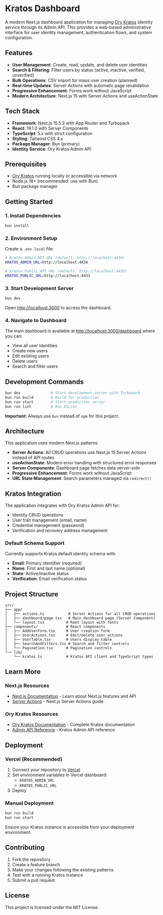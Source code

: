 # Kratos Dashboard

A modern Next.js dashboard application for managing [Ory Kratos](https://www.ory.sh/kratos/) identity service through its Admin API. This provides a web-based administrative interface for user identity management, authentication flows, and system configuration.

## Features

- **User Management**: Create, read, update, and delete user identities
- **Search & Filtering**: Filter users by status (active, inactive, verified, unverified)
- **Bulk Operations**: CSV import for mass user creation (planned)
- **Real-time Updates**: Server Actions with automatic page revalidation
- **Progressive Enhancement**: Forms work without JavaScript
- **Modern Architecture**: Next.js 15 with Server Actions and useActionState

## Tech Stack

- **Framework**: Next.js 15.5.3 with App Router and Turbopack
- **React**: 19.1.0 with Server Components
- **TypeScript**: 5.x with strict configuration
- **Styling**: Tailwind CSS 4.x
- **Package Manager**: Bun (primary)
- **Identity Service**: Ory Kratos Admin API

## Prerequisites

- [Ory Kratos](https://www.ory.sh/kratos/) running locally or accessible via network
- Node.js 18+ (recommended: use with Bun)
- Bun package manager

## Getting Started

### 1. Install Dependencies

```bash
bun install
```

### 2. Environment Setup

Create a `.env.local` file:

```bash
# Kratos Admin API URL (default: http://localhost:4434)
KRATOS_ADMIN_URL=http://localhost:4434

# Kratos Public API URL (default: http://localhost:4433)
KRATOS_PUBLIC_URL=http://localhost:4433
```

### 3. Start Development Server

```bash
bun dev
```

Open [http://localhost:3000](http://localhost:3000) to access the dashboard.

### 4. Navigate to Dashboard

The main dashboard is available at [http://localhost:3000/dashboard](http://localhost:3000/dashboard) where you can:

- View all user identities
- Create new users
- Edit existing users
- Delete users
- Search and filter users

## Development Commands

```bash
bun dev              # Start development server with Turbopack
bun run build        # Build for production
bun run start        # Start production server
bun run lint         # Run ESLint
```

**Important**: Always use `bun` instead of `npm` for this project.

## Architecture

This application uses modern Next.js patterns:

- **Server Actions**: All CRUD operations use Next.js 15 Server Actions instead of API routes
- **useActionState**: Modern error handling with structured error responses
- **Server Components**: Dashboard page fetches data server-side
- **Progressive Enhancement**: Forms work without JavaScript
- **URL State Management**: Search parameters managed via `redirect()`

## Kratos Integration

The application integrates with Ory Kratos Admin API for:

- Identity CRUD operations
- User trait management (email, name)
- Credential management (password)
- Verification and recovery address management

### Default Schema Support

Currently supports Kratos default identity schema with:

- **Email**: Primary identifier (required)
- **Name**: First and last name (optional)
- **State**: Active/inactive status
- **Verification**: Email verification status

## Project Structure

```
src/
├── app/
│   ├── actions.ts           # Server Actions for all CRUD operations
│   ├── dashboard/page.tsx   # Main dashboard page (Server Component)
│   └── layout.tsx          # Root layout with fonts
├── components/             # React components
│   ├── AddUserForm.tsx     # User creation form
│   ├── UserActions.tsx     # Edit/delete user actions
│   ├── UserTable.tsx       # Users display table
│   ├── SearchAndFilters.tsx # Search and filter controls
│   └── Pagination.tsx      # Pagination controls
└── lib/
    └── kratos.ts           # Kratos API client and TypeScript types
```

## Learn More

### Next.js Resources

- [Next.js Documentation](https://nextjs.org/docs) - Learn about Next.js features and API
- [Server Actions](https://nextjs.org/docs/app/building-your-application/data-fetching/server-actions-and-mutations) - Next.js Server Actions guide

### Ory Kratos Resources

- [Ory Kratos Documentation](https://www.ory.sh/kratos/docs/) - Complete Kratos documentation
- [Admin API Reference](https://www.ory.sh/kratos/docs/reference/api) - Kratos Admin API reference

## Deployment

### Vercel (Recommended)

1. Connect your repository to [Vercel](https://vercel.com)
2. Set environment variables in Vercel dashboard:
   - `KRATOS_ADMIN_URL`
   - `KRATOS_PUBLIC_URL`
3. Deploy

### Manual Deployment

```bash
bun run build
bun run start
```

Ensure your Kratos instance is accessible from your deployment environment.

## Contributing

1. Fork the repository
2. Create a feature branch
3. Make your changes following the existing patterns
4. Test with a running Kratos instance
5. Submit a pull request

## License

This project is licensed under the MIT License.

